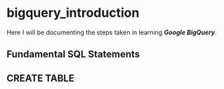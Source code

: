 # bigquery_introduction
Here I will be documenting the steps taken in learning ***Google BigQuery***.

## Fundamental SQL Statements

## CREATE TABLE

![]()

